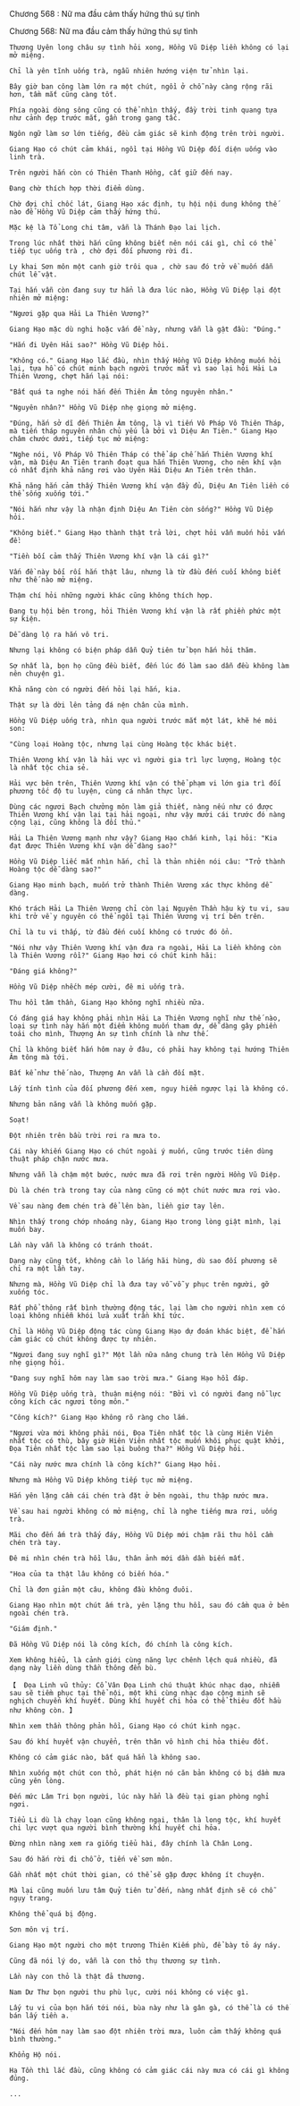 




Chương 568 : Nữ ma đầu cảm thấy hứng thú sự tình


Chương 568: Nữ ma đầu cảm thấy hứng thú sự tình

	Thương Uyên long châu sự tình hỏi xong, Hồng Vũ Diệp liền không có lại mở miệng.

	Chỉ là yên tĩnh uống trà, ngẫu nhiên hướng viện tử nhìn lại.

	Bây giờ ban công làm lớn ra một chút, ngồi ở chỗ này càng rộng rãi hơn, tầm mắt cũng càng tốt.

	Phía ngoài dòng sông cũng có thể nhìn thấy, đầy trời tinh quang tựa như cảnh đẹp trước mắt, gần trong gang tấc.

	Ngôn ngữ làm sơ lớn tiếng, đều cảm giác sẽ kinh động trên trời người.

	Giang Hạo có chút cảm khái, ngồi tại Hồng Vũ Diệp đối diện uống vào linh trà.

	Trên người hắn còn có Thiên Thanh Hồng, cất giữ đến nay.

	Đang chờ thích hợp thời điểm dùng.

	Chờ đợi chỉ chốc lát, Giang Hạo xác định, tụ hội nội dung không thế nào để Hồng Vũ Diệp cảm thấy hứng thú.

	Mặc kệ là Tổ Long chi tâm, vẫn là Thánh Đạo lai lịch.

	Trong lúc nhất thời hắn cũng không biết nên nói cái gì, chỉ có thể tiếp tục uống trà , chờ đợi đối phương rời đi.

	Ly khai Sơn môn một canh giờ trôi qua , chờ sau đó trở về muốn dẫn chút lễ vật.

	Tại hắn vẫn còn đang suy tư hẳn là đưa lúc nào, Hồng Vũ Diệp lại đột nhiên mở miệng:

	"Ngươi gặp qua Hải La Thiên Vương?"

	Giang Hạo mặc dù nghi hoặc vấn đề này, nhưng vẫn là gật đầu: "Đúng."

	"Hắn đi Uyên Hải sao?" Hồng Vũ Diệp hỏi.

	"Không có." Giang Hạo lắc đầu, nhìn thấy Hồng Vũ Diệp không muốn hỏi lại, tựa hồ có chút minh bạch người trước mắt vì sao lại hỏi Hải La Thiên Vương, chợt hắn lại nói:

	"Bất quá ta nghe nói hắn đến Thiên Âm tông nguyên nhân."

	"Nguyên nhân?" Hồng Vũ Diệp nhẹ giọng mở miệng.

	"Đúng, hắn sở dĩ đến Thiên Âm tông, là vì tiến Vô Pháp Vô Thiên Tháp, mà tiến tháp nguyên nhân chủ yếu là bởi vì Diệu An Tiên." Giang Hạo châm chước dưới, tiếp tục mở miệng:

	"Nghe nói, Vô Pháp Vô Thiên Tháp có thể áp chế hắn Thiên Vương khí vận, mà Diệu An Tiên tranh đoạt qua hắn Thiên Vương, cho nên khí vận có nhất định khả năng rơi vào Uyên Hải Diệu An Tiên trên thân.

	Khả năng hắn cảm thấy Thiên Vương khí vận đầy đủ, Diệu An Tiên liền có thể sống xuống tới."

	"Nói hắn như vậy là nhận định Diệu An Tiên còn sống?" Hồng Vũ Diệp hỏi.

	"Không biết." Giang Hạo thành thật trả lời, chợt hỏi vẫn muốn hỏi vấn đề:

	"Tiền bối cảm thấy Thiên Vương khí vận là cái gì?"

	Vấn đề này bối rối hắn thật lâu, nhưng là từ đầu đến cuối không biết như thế nào mở miệng.

	Thậm chí hỏi những người khác cũng không thích hợp.

	Đang tụ hội bên trong, hỏi Thiên Vương khí vận là rất phiền phức một sự kiện.

	Dễ dàng lộ ra hắn vô tri.

	Nhưng lại không có biện pháp dẫn Quỷ tiên tử bọn hắn hỏi thăm.

	Sợ nhất là, bọn họ cũng đều biết, đến lúc đó làm sao dẫn đều không làm nên chuyện gì.

	Khả năng còn có người đến hỏi lại hắn, kia.

	Thật sự là dời lên tảng đá nện chân của mình.

	Hồng Vũ Diệp uống trà, nhìn qua người trước mắt một lát, khẽ hé môi son:

	"Cùng loại Hoàng tộc, nhưng lại cùng Hoàng tộc khác biệt.

	Thiên Vương khí vận là hải vực vì người gia trì lực lượng, Hoàng tộc là nhất tộc chia sẻ.

	Hải vực bên trên, Thiên Vương khí vận có thể phạm vi lớn gia trì đối phương tốc độ tu luyện, cùng cá nhân thực lực.

	Dùng các ngươi Bạch chưởng môn làm giả thiết, nàng nếu như có được Thiên Vương khí vận lại tại hải ngoại, như vậy mười cái trước đó nàng cộng lại, cũng không là đối thủ."

	Hải La Thiên Vương mạnh như vậy? Giang Hạo chấn kinh, lại hỏi: "Kia đạt được Thiên Vương khí vận dễ dàng sao?"

	Hồng Vũ Diệp liếc mắt nhìn hắn, chỉ là thản nhiên nói câu: "Trở thành Hoàng tộc dễ dàng sao?"

	Giang Hạo minh bạch, muốn trở thành Thiên Vương xác thực không dễ dàng.

	Khó trách Hải La Thiên Vương chỉ còn lại Nguyên Thần hậu kỳ tu vi, sau khi trở về y nguyên có thể ngồi tại Thiên Vương vị trí bên trên.

	Chỉ là tu vi thấp, từ đầu đến cuối không có trước đó ổn.

	"Nói như vậy Thiên Vương khí vận đưa ra ngoài, Hải La liền không còn là Thiên Vương rồi?" Giang Hạo hơi có chút kinh hãi:

	"Đáng giá không?"

	Hồng Vũ Diệp nhếch mép cười, đê mi uống trà.

	Thu hồi tâm thần, Giang Hạo không nghĩ nhiều nữa.

	Có đáng giá hay không phải nhìn Hải La Thiên Vương nghĩ như thế nào, loại sự tình này hắn một điểm không muốn tham dự, dễ dàng gây phiền toái cho mình, Thượng An sự tình chính là như thế.

	Chỉ là không biết hắn hôm nay ở đâu, có phải hay không tại hướng Thiên Âm tông mà tới.

	Bất kể như thế nào, Thượng An vẫn là cần đối mặt.

	Lấy tính tình của đối phương đến xem, nguy hiểm ngược lại là không có.

	Nhưng bản năng vẫn là không muốn gặp.

	Soạt!

	Đột nhiên trên bầu trời rơi ra mưa to.

	Cái này khiến Giang Hạo có chút ngoài ý muốn, cũng trước tiên dùng thuật pháp chặn nước mưa.

	Nhưng vẫn là chậm một bước, nước mưa đã rơi trên người Hồng Vũ Diệp.

	Dù là chén trà trong tay của nàng cũng có một chút nước mưa rơi vào.

	Về sau nàng đem chén trà để lên bàn, liền giơ tay lên.

	Nhìn thấy trong chớp nhoáng này, Giang Hạo trong lòng giật mình, lại muốn bay.

	Lần này vẫn là không có tránh thoát.

	Dạng này cũng tốt, không cần lo lắng hãi hùng, dù sao đối phương sẽ chỉ ra một lần tay.

	Nhưng mà, Hồng Vũ Diệp chỉ là đưa tay vỗ vỗ y phục trên người, gỡ xuống tóc.

	Rất phổ thông rất bình thường động tác, lại làm cho người nhìn xem có loại không nhiễm khói lửa xuất trần khí tức.

	Chỉ là Hồng Vũ Diệp động tác cùng Giang Hạo dự đoán khác biệt, để hắn cảm giác có chút không được tự nhiên.

	"Ngươi đang suy nghĩ gì?" Một lần nữa nâng chung trà lên Hồng Vũ Diệp nhẹ giọng hỏi.

	"Đang suy nghĩ hôm nay làm sao trời mưa." Giang Hạo hồi đáp.

	Hồng Vũ Diệp uống trà, thuận miệng nói: "Bởi vì có người đang nỗ lực công kích các ngươi tông môn."

	"Công kích?" Giang Hạo không rõ ràng cho lắm.

	"Ngươi vừa mới không phải nói, Đọa Tiên nhất tộc là cùng Hiên Viên nhất tộc có thù, bây giờ Hiên Viên nhất tộc muốn khôi phục quật khởi, Đọa Tiên nhất tộc làm sao lại buông tha?" Hồng Vũ Diệp hỏi.

	"Cái này nước mưa chính là công kích?" Giang Hạo hỏi.

	Nhưng mà Hồng Vũ Diệp không tiếp tục mở miệng.

	Hắn yên lặng cầm cái chén trà đặt ở bên ngoài, thu thập nước mưa.

	Về sau hai người không có mở miệng, chỉ là nghe tiếng mưa rơi, uống trà.

	Mãi cho đến ấm trà thấy đáy, Hồng Vũ Diệp mới chậm rãi thu hồi cầm chén trà tay.

	Đê mi nhìn chén trà hồi lâu, thân ảnh mới dần dần biến mất.

	"Hoa của ta thật lâu không có biến hóa."

	Chỉ là đơn giản một câu, không đầu không đuôi.

	Giang Hạo nhìn một chút ấm trà, yên lặng thu hồi, sau đó cầm qua ở bên ngoài chén trà.

	"Giám định."

	Đã Hồng Vũ Diệp nói là công kích, đó chính là công kích.

	Xem không hiểu, là cảnh giới cùng năng lực chênh lệch quá nhiều, đã dạng này liền dùng thần thông đền bù.

	【  Đọa Linh vũ thủy: Cổ Vân Đọa Linh chú thuật khúc nhạc dạo, nhiễm sau sẽ tiềm phục tại thể nội, một khi cùng nhạc dạo cộng minh sẽ nghịch chuyển khí huyết. Dùng khí huyết chi hỏa có thể thiêu đốt hầu như không còn. 】

	Nhìn xem thần thông phản hồi, Giang Hạo có chút kinh ngạc.

	Sau đó khí huyết vận chuyển, trên thân vô hình chi hỏa thiêu đốt.

	Không có cảm giác nào, bất quá hẳn là không sao.

	Nhìn xuống một chút con thỏ, phát hiện nó căn bản không có bị dầm mưa cũng yên lòng.

	Đến mức Lâm Tri bọn người, lúc này hẳn là đều tại gian phòng nghỉ ngơi.

	Tiểu Li dù là chạy loạn cũng không ngại, thân là long tộc, khí huyết chi lực vượt qua người bình thường khí huyết chi hỏa.

	Đừng nhìn nàng xem ra giống tiểu hài, đây chính là Chân Long.

	Sau đó hắn rời đi chỗ ở, tiến về sơn môn.

	Gần nhất một chút thời gian, có thể sẽ gặp được không ít chuyện.

	Mà lại cũng muốn lưu tâm Quỷ tiên tử đến, nàng nhất định sẽ có chỗ ngụy trang.

	Không thể quá bị động.

	Sơn môn vị trí.

	Giang Hạo một người cho một trương Thiên Kiếm phù, để bày tỏ áy náy.

	Cũng đã nói lý do, vẫn là con thỏ thụ thương sự tình.

	Lần này con thỏ là thật đả thương.

	Nam Dư Thư bọn người thu phù lục, cười nói không có việc gì.

	Lấy tu vi của bọn hắn tới nói, bùa này như là gân gà, có thể là có thể bán lấy tiền a.

	"Nói đến hôm nay làm sao đột nhiên trời mưa, luôn cảm thấy không quá bình thường."

	Khổng Hộ nói.

	Hạ Tồn thì lắc đầu, cũng không có cảm giác cái này mưa có cái gì không đúng.

	...




